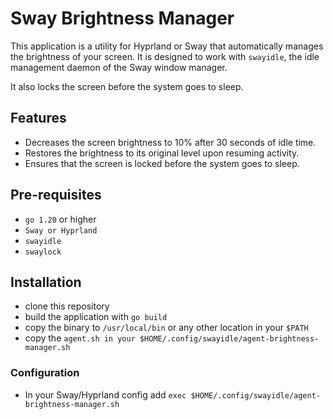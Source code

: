 # Sway Brightness Manager

This application is a utility for Hyprland or Sway that automatically manages the brightness of your screen. It is designed to work with `swayidle`, the idle management daemon of the Sway window manager.

It also locks the screen before the system goes to sleep.

## Features

- Decreases the screen brightness to 10% after 30 seconds of idle time.
- Restores the brightness to its original level upon resuming activity.
- Ensures that the screen is locked before the system goes to sleep.

## Pre-requisites

- `go 1.20` or higher
- `Sway or Hyprland`
- `swayidle` 
- `swaylock` 

## Installation

- clone this repository
- build the application with `go build`
- copy the binary to `/usr/local/bin` or any other location in your `$PATH`
- copy the `agent.sh in your $HOME/.config/swayidle/agent-brightness-manager.sh`

### Configuration
- In your Sway/Hyprland config add `exec $HOME/.config/swayidle/agent-brightness-manager.sh` 